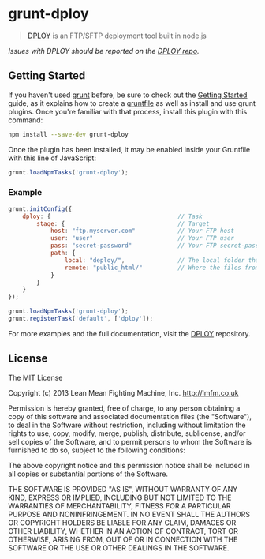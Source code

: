 # grunt-dploy

> [DPLOY](https://github.com/LeanMeanFightingMachine/dploy) is an FTP/SFTP deployment tool built in node.js

*Issues with DPLOY should be reported on the [DPLOY repo](https://github.com/LeanMeanFightingMachine/dploy).*

## Getting Started

If you haven't used [grunt][] before, be sure to check out the [Getting Started][] guide, as it explains how to create a [gruntfile][Getting Started] as well as install and use grunt plugins. Once you're familiar with that process, install this plugin with this command:

```sh
npm install --save-dev grunt-dploy
```

Once the plugin has been installed, it may be enabled inside your Gruntfile with this line of JavaScript:

```js
grunt.loadNpmTasks('grunt-dploy');
```


[grunt]: http://gruntjs.com
[Getting Started]: http://gruntjs.com/getting-started


### Example

```js
grunt.initConfig({
    dploy: {                                    // Task
        stage: {                                // Target
            host: "ftp.myserver.com"            // Your FTP host
            user: "user"                        // Your FTP user
            pass: "secret-password"             // Your FTP secret-password
            path: {
                local: "deploy/",               // The local folder that you want to upload
                remote: "public_html/"          // Where the files from the local file will be uploaded at in your remote server
            }
        }
    }
});

grunt.loadNpmTasks('grunt-dploy');
grunt.registerTask('default', ['dploy']);
```

For more examples and the full documentation, visit the [DPLOY](https://github.com/LeanMeanFightingMachine/dploy) repository.


## License

The MIT License

Copyright (c) 2013 Lean Mean Fighting Machine, Inc. http://lmfm.co.uk

Permission is hereby granted, free of charge, to any person obtaining a copy of this software and associated documentation files (the "Software"), to deal in the Software without restriction, including without limitation the rights to use, copy, modify, merge, publish, distribute, sublicense, and/or sell copies of the Software, and to permit persons to whom the Software is furnished to do so, subject to the following conditions:

The above copyright notice and this permission notice shall be included in all copies or substantial portions of the Software.

THE SOFTWARE IS PROVIDED "AS IS", WITHOUT WARRANTY OF ANY KIND, EXPRESS OR IMPLIED, INCLUDING BUT NOT LIMITED TO THE WARRANTIES OF MERCHANTABILITY, FITNESS FOR A PARTICULAR PURPOSE AND NONINFRINGEMENT. IN NO EVENT SHALL THE AUTHORS OR COPYRIGHT HOLDERS BE LIABLE FOR ANY CLAIM, DAMAGES OR OTHER LIABILITY, WHETHER IN AN ACTION OF CONTRACT, TORT OR OTHERWISE, ARISING FROM, OUT OF OR IN CONNECTION WITH THE SOFTWARE OR THE USE OR OTHER DEALINGS IN THE SOFTWARE.